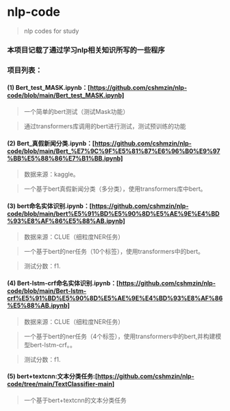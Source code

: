 # nlp-code
> nlp codes for study

### 本项目记载了通过学习nlp相关知识所写的一些程序



### 项目列表：

#### (1) Bert_test_MASK.ipynb：[https://github.com/cshmzin/nlp-code/blob/main/Bert_test_MASK.ipynb]

> 一个简单的bert测试（测试Mask功能）

> 通过transformers库调用的bert进行测试，测试预训练的功能



#### (2) Bert_真假新闻分类.ipynb：[https://github.com/cshmzin/nlp-code/blob/main/Bert_%E7%9C%9F%E5%81%87%E6%96%B0%E9%97%BB%E5%88%86%E7%B1%BB.ipynb]

> 数据来源：kaggle。

> 一个基于bert真假新闻分类（多分类），使用transformers库中bert。


#### (3) bert命名实体识别.ipynb：[https://github.com/cshmzin/nlp-code/blob/main/bert%E5%91%BD%E5%90%8D%E5%AE%9E%E4%BD%93%E8%AF%86%E5%88%AB.ipynb]

> 数据来源：CLUE（细粒度NER任务）

> 一个基于bert的ner任务（10个标签），使用transformers中的bert。

> 测试分数：f1.

#### (4) Bert-lstm-crf命名实体识别.ipynb：[https://github.com/cshmzin/nlp-code/blob/main/Bert-lstm-crf%E5%91%BD%E5%90%8D%E5%AE%9E%E4%BD%93%E8%AF%86%E5%88%AB.ipynb]

> 数据来源：CLUE（细粒度NER任务）

> 一个基于bert的ner任务（4个标签），使用transformers中的bert,并构建模型bert-lstm-crf。。

> 测试分数：f1.


#### (5) bert+textcnn:文本分类任务:[https://github.com/cshmzin/nlp-code/tree/main/TextClassifier-main]

> 一个基于bert+textcnn的文本分类任务


